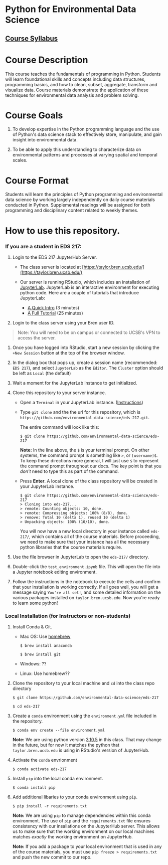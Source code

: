 
# Python for Environmental Data Science


## [Course Syllabus](https://bit.ly/syllabus-eds-217)


Course Description
==================

This course teaches the fundamentals of programming in Python. 
Students will learn foundational skills and concepts including data structures, 
programming basics, and how to clean, subset, aggregate, transform and visualize data. 
Course materials demonstrate the application of these techniques for 
environmental data analysis and problem solving.

Course Goals
============

1.  To develop expertise in the Python programming language and the use
    of Python's data science stack to effectively store, manipulate, and
    gain insight into environmental data.

2.  To be able to apply this understanding to characterize data on
    environmental patterns and processes at varying spatial and temporal
    scales.

Course Format
=============

Students will learn the principles of Python programming and
environmental data science by working largely independently on daily
course materials conducted in Python. Supplemental readings will be 
assigned for both programming and disciplinary content related to weekly themes. 


How to use this repository.
=============

### If you are a student in EDS 217:

1. Login to the EDS 217 JupyterHub Server.

	* The class server is located at [https://taylor.bren.ucsb.edu/](https://taylor.bren.ucsb.edu/)

	* Our server is running RStudio, which includes an installation of [JupyterLab](https://jupyterlab.readthedocs.io/en/stable/). JupyterLab is an interactive environment for executing python code. Here are a couple of tutorials that introduce JupyterLab:

		* [A Quick Intro](https://www.youtube.com/watch?v=K2Yb1nXTmYM) (3 minutes)
		* [A Full Tutorial](https://youtu.be/7wfPqAyYADY) (25 minutes)

1. Login to the class server using your Bren user ID. 

> Note: You will need to be on campus or connected to UCSB's VPN to access the server.

1. Once you have logged into RStudio, start a new session by clicking the `+New Session` button at the top of the browser window. 

1. In the dialog box that pops up, create a session name (recommended: `EDS 217`), and select `JupyterLab` as the `Editor`. The `Cluster` option should be left as `Local` (the default)

1. Wait a moment for the JupyterLab instance to get initialized.

1. Clone this repository to your server instance.

	* Open a `Terminal` in your JupyterLab instance. ([Instructions](https://jupyterlab.readthedocs.io/en/stable/user/terminal.html))

	* Type `git clone` and the the url for this repository, which is `https://github.com/environmental-data-science/eds-217.git`.

	     The entire command will look like this:

		`$ git clone https://github.com/environmental-data-science/eds-217`

		**Note:** In the line above, the `$` is your terminal prompt. On other systems, the command prompt is something like `>`, or `[username]$`. To keep these directions more general, I will just use `$` to represent the command prompt throughout our docs. The key point is that you *don't* need to type this as part of the command.

	* Press **Enter**. A local clone of the class repository will be created in your JupyterLab instance.

		```
		$ git clone https://github.com/environmental-data-science/eds-217
		> Cloning into eds-217...
		> remote: Counting objects: 10, done.
		> remote: Compressing objects: 100% (8/8), done.
		> remove: Total 10 (delta 1), reused 10 (delta 1)
		> Unpacking objects: 100% (10/10), done.
		```

	     You will now have a new local directory in your instance called `eds-217/`, which contains all of the course materials. Before proceeding, we need to make sure that your instance has all the necessary python libraries that the course materials require. 
		 
1. Use the file browser in JupyterLab to open the `eds-217/` directory. 

1. Double-click the `test_environment.ipynb` file. This will open the file into a Jupyter notebook editing environment.

1. Follow the instructions in the notebook to execute the cells and confirm that your installation is working correctly. If all goes well, you will get a message saying `You're all set!`, and some detailed information on the various packages installed on `taylor.bren.ucsb.edu`. Now you're ready to learn some python!

### Local Installation (for Instructors or non-students)

1. Install Conda & Git.

	* Mac OS: Use [homebrew](https://medium.com/ayuth/install-anaconda-on-macos-with-homebrew-c94437d63a37)
		
		`$ brew install anaconda`

		`$ brew install git`

	* Windows: ??

	* Linux: Use homebrew??

1. Clone the repository to your local machine and `cd` into the class repo directory

	`$ git clone https://github.com/environmental-data-science/eds-217`

	`$ cd eds-217`

1. Create a `conda` environment using the `environment.yml` file included in the repository.

	`$ conda env create --file environment.yml`

	**Note:** We are using python version [3.10.5](https://www.python.org/downloads/release/python-3105/) in this class. That may change in the future, but for now it matches the python that `taylor.bren.ucsb.edu` is using in RStudio's version of JupyterHub. 

1. Activate the `conda` envrionment

	`$ conda activate eds-217`

1. Install `pip` into the local conda environment.

	`$ conda install pip`

1. Add additional libaries to your conda environment using `pip`.

	`$ pip install -r requirements.txt`

	**Note:** We are using `pip` to manage dependencies within this conda environment. The use of `pip` and the `requirements.txt` file ensures consistency with our insallations on the JupyterHub server. This allows us to make sure that the working environment on our local machines matches *exactly* the working environment on JupyterHub. 

	**Note:** If you add a package to your local environment that is used in any of the course materials, you must use `pip freeze > requirements.txt` and push the new commit to our repo. 


